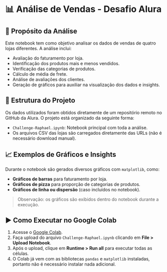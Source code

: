 # 📊 Análise de Vendas - Desafio Alura

## 🧾 Propósito da Análise

Este notebook tem como objetivo analisar os dados de vendas de quatro lojas diferentes. A análise inclui:

- Avaliação do faturamento por loja.
- Identificação dos produtos mais e menos vendidos.
- Verificação das categorias de produtos.
- Cálculo de média de frete.
- Análise de avaliações dos clientes.
- Geração de gráficos para auxiliar na visualização dos dados e insights.

## 📁 Estrutura do Projeto

Os dados utilizados foram obtidos diretamente de um repositório remoto no GitHub da Alura. O projeto está organizado da seguinte forma:

- `Challenge-Raphael.ipynb`: Notebook principal com toda a análise.
- Os arquivos CSV das lojas são carregados diretamente das URLs (não é necessário download manual).

## 📈 Exemplos de Gráficos e Insights

Durante o notebook são gerados diversos gráficos com `matplotlib`, como:

- **Gráficos de barras** para faturamento por loja.
- **Gráficos de pizza** para proporção de categorias de produtos.
- **Gráficos de linha ou dispersão** (caso incluídos no notebook).

> Observação: os gráficos são exibidos dentro do notebook durante a execução.

## ▶️ Como Executar no Google Colab

1. Acesse o [Google Colab](https://colab.research.google.com/).
2. Faça upload do arquivo `Challenge-Raphael.ipynb` clicando em **File > Upload Notebook**.
3. Após o upload, clique em **Runtime > Run all** para executar todas as células.
4. O Colab já vem com as bibliotecas `pandas` e `matplotlib` instaladas, portanto não é necessário instalar nada adicional.

